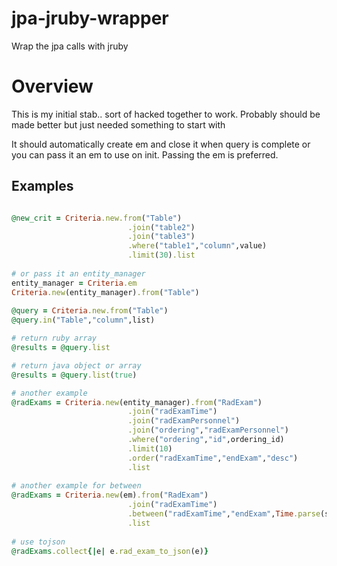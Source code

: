 jpa-jruby-wrapper
=================

Wrap the jpa calls with jruby

# Overview

This is my initial stab.. sort of hacked together to work.  Probably should be made better but just needed something to start with

It should automatically create em and close it when query is complete or you can pass it an em to use on init. Passing the em is preferred. 

## Examples
```ruby

@new_crit = Criteria.new.from("Table")
                          .join("table2")
                          .join("table3")
                          .where("table1","column",value)
                          .limit(30).list
                          
# or pass it an entity_manager
entity_manager = Criteria.em
Criteria.new(entity_manager).from("Table")
                          
@query = Criteria.new.from("Table")
@query.in("Table","column",list)

# return ruby array
@results = @query.list

# return java object or array
@results = @query.list(true)

# another example
@radExams = Criteria.new(entity_manager).from("RadExam")
                          .join("radExamTime")
                          .join("radExamPersonnel")
                          .join("ordering","radExamPersonnel")
                          .where("ordering","id",ordering_id)
                          .limit(10)
                          .order("radExamTime","endExam","desc")
                          .list
                          
# another example for between
@radExams = Criteria.new(em).from("RadExam")
                          .join("radExamTime")
                          .between("radExamTime","endExam",Time.parse(startTime),Time.parse(endTime))
                          .list
                          
# use tojson
@radExams.collect{|e| e.rad_exam_to_json(e)}
```